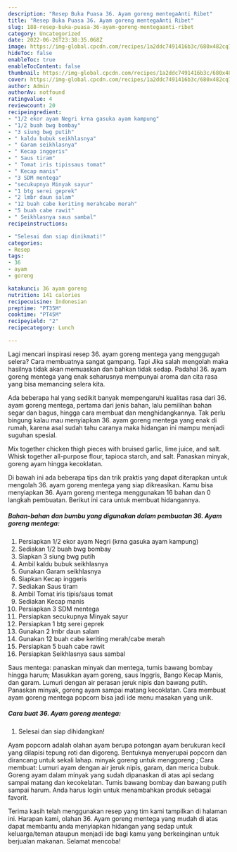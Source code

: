```yaml
---
description: "Resep Buka Puasa 36. Ayam goreng mentegaAnti Ribet"
title: "Resep Buka Puasa 36. Ayam goreng mentegaAnti Ribet"
slug: 188-resep-buka-puasa-36-ayam-goreng-mentegaanti-ribet
category: Uncategorized
date: 2022-06-26T23:38:35.068Z
image: https://img-global.cpcdn.com/recipes/1a2ddc7491416b3c/680x482cq70/36-ayam-goreng-mentega-foto-resep-utama.jpg
hideToc: false
enableToc: true
enableTocContent: false
thumbnail: https://img-global.cpcdn.com/recipes/1a2ddc7491416b3c/680x482cq70/36-ayam-goreng-mentega-foto-resep-utama.jpg
cover: https://img-global.cpcdn.com/recipes/1a2ddc7491416b3c/680x482cq70/36-ayam-goreng-mentega-foto-resep-utama.jpg
author: Admin
authorAv: notfound
ratingvalue: 4
reviewcount: 20
recipeingredient:
- "1/2 ekor ayam Negri krna gasuka ayam kampung"
- "1/2 buah bwg bombay"
- "3 siung bwg putih"
- " kaldu bubuk seikhlasnya"
- " Garam seikhlasnya"
- " Kecap inggeris"
- " Saus tiram"
- " Tomat iris tipissaus tomat"
- " Kecap manis"
- "3 SDM mentega"
- "secukupnya Minyak sayur"
- "1 btg serei geprek"
- "2 lmbr daun salam"
- "12 buah cabe keriting merahcabe merah"
- "5 buah cabe rawit"
- " Seikhlasnya saus sambal"
recipeinstructions:

- "Selesai dan siap dinikmati!"
categories:
- Resep
tags:
- 36
- ayam
- goreng

katakunci: 36 ayam goreng 
nutrition: 141 calories
recipecuisine: Indonesian
preptime: "PT35M"
cooktime: "PT45M"
recipeyield: "2"
recipecategory: Lunch

---
```



Lagi mencari inspirasi resep 36. ayam goreng mentega yang menggugah selera? Cara membuatnya sangat gampang. Tapi Jika salah mengolah maka hasilnya tidak akan memuaskan dan bahkan tidak sedap. Padahal 36. ayam goreng mentega yang enak seharusnya mempunyai aroma dan cita rasa yang bisa memancing selera kita.


Ada beberapa hal yang sedikit banyak mempengaruhi kualitas rasa dari 36. ayam goreng mentega, pertama dari jenis bahan, lalu pemilihan bahan segar dan bagus, hingga cara membuat dan menghidangkannya. Tak perlu bingung kalau mau menyiapkan 36. ayam goreng mentega yang enak di rumah, karena asal sudah tahu caranya maka hidangan ini mampu menjadi suguhan spesial.

Mix together chicken thigh pieces with bruised garlic, lime juice, and salt. Whisk together all-purpose flour, tapioca starch, and salt. Panaskan minyak, goreng ayam hingga kecoklatan.


Di bawah ini ada beberapa tips dan trik praktis yang dapat diterapkan untuk mengolah 36. ayam goreng mentega yang siap dikreasikan. Kamu bisa menyiapkan 36. Ayam goreng mentega menggunakan 16 bahan dan 0 langkah pembuatan. Berikut ini cara untuk membuat hidangannya.

<!--inarticleads1-->

##### Bahan-bahan dan bumbu yang digunakan dalam pembuatan 36. Ayam goreng mentega:

1. Persiapkan 1/2 ekor ayam Negri (krna gasuka ayam kampung)
1. Sediakan 1/2 buah bwg bombay
1. Siapkan 3 siung bwg putih
1. Ambil  kaldu bubuk seikhlasnya
1. Gunakan  Garam seikhlasnya
1. Siapkan  Kecap inggeris
1. Sediakan  Saus tiram
1. Ambil  Tomat iris tipis/saus tomat
1. Sediakan  Kecap manis
1. Persiapkan 3 SDM mentega
1. Persiapkan secukupnya Minyak sayur
1. Persiapkan 1 btg serei geprek
1. Gunakan 2 lmbr daun salam
1. Gunakan 12 buah cabe keriting merah/cabe merah
1. Persiapkan 5 buah cabe rawit
1. Persiapkan  Seikhlasnya saus sambal


Saus mentega: panaskan minyak dan mentega, tumis bawang bombay hingga harum; Masukkan ayam goreng, saus Inggris, Bango Kecap Manis, dan garam. Lumuri dengan air perasan jeruk nipis dan bawang putih. Panaskan minyak, goreng ayam sampai matang kecoklatan. Cara membuat ayam goreng mentega popcorn bisa jadi ide menu masakan yang unik. 

<!--inarticleads2-->

##### Cara buat 36. Ayam goreng mentega:


1. Selesai dan siap dihidangkan!

Ayam popcorn adalah olahan ayam berupa potongan ayam berukuran kecil yang dilapisi tepung roti dan digoreng. Bentuknya menyerupai popcorn dan dirancang untuk sekali lahap. minyak goreng untuk menggoreng ; Cara membuat: Lumuri ayam dengan air jeruk nipis, garam, dan merica bubuk. Goreng ayam dalam minyak yang sudah dipanaskan di atas api sedang sampai matang dan kecokelatan. Tumis bawang bombay dan bawang putih sampai harum. Anda harus login untuk menambahkan produk sebagai favorit. 

Terima kasih telah menggunakan resep yang tim kami tampilkan di halaman ini. Harapan kami, olahan 36. Ayam goreng mentega yang mudah di atas dapat membantu anda menyiapkan hidangan yang sedap untuk keluarga/teman ataupun menjadi ide bagi kamu yang berkeinginan untuk berjualan makanan. Selamat mencoba!
